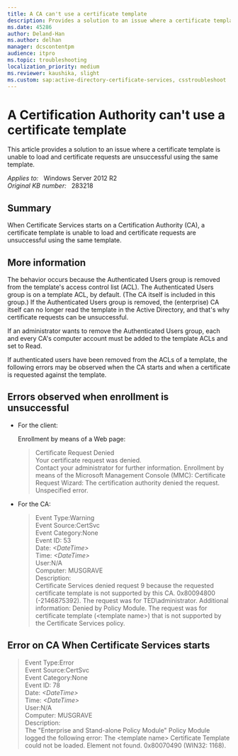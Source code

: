 ```yaml
---
title: A CA can't use a certificate template
description: Provides a solution to an issue where a certificate template is unable to load and certificate requests are unsuccessful using the same template.
ms.date: 45286
author: Deland-Han
ms.author: delhan
manager: dcscontentpm
audience: itpro
ms.topic: troubleshooting
localization_priority: medium
ms.reviewer: kaushika, slight
ms.custom: sap:active-directory-certificate-services, csstroubleshoot
---
```

# A Certification Authority can't use a certificate template

This article provides a solution to an issue where a certificate template is unable to load and certificate requests are unsuccessful using the same template.

_Applies to:_ &nbsp; Windows Server 2012 R2  
_Original KB number:_ &nbsp; 283218

## Summary

When Certificate Services starts on a Certification Authority (CA), a certificate template is unable to load and certificate requests are unsuccessful using the same template.

## More information

The behavior occurs because the Authenticated Users group is removed from the template's access control list (ACL). The Authenticated Users group is on a template ACL, by default. (The CA itself is included in this group.) If the Authenticated Users group is removed, the (enterprise) CA itself can no longer read the template in the Active Directory, and that's why certificate requests can be unsuccessful.

If an administrator wants to remove the Authenticated Users group, each and every CA's computer account must be added to the template ACLs and set to Read.

If authenticated users have been removed from the ACLs of a template, the following errors may be observed when the CA starts and when a certificate is requested against the template.

## Errors observed when enrollment is unsuccessful

- For the client:

    Enrollment by means of a Web page:

    > Certificate Request Denied  
    Your certificate request was denied.  
    Contact your administrator for further information.
    Enrollment by means of the Microsoft Management Console (MMC):
    Certificate Request Wizard:
    The certification authority denied the request. Unspecified error.

- For the CA:

    > Event Type:Warning  
    Event Source:CertSvc  
    Event Category:None  
    Event ID: 53  
    Date: *\<DateTime>*  
    Time: *\<DateTime>*  
    User:N/A  
    Computer: MUSGRAVE  
    Description:  
    Certificate Services denied request 9 because the requested certificate template is not supported by this CA. 0x80094800 (-2146875392). The request was for TED\administrator. Additional information: Denied by Policy Module. The request was for certificate template (\<template name>) that is not supported by the Certificate Services policy.

## Error on CA When Certificate Services starts

> Event Type:Error  
Event Source:CertSvc  
Event Category:None  
Event ID: 78  
Date: *\<DateTime>*  
Time: *\<DateTime>*  
User:N/A  
Computer: MUSGRAVE  
Description:  
The "Enterprise and Stand-alone Policy Module" Policy Module logged the following error: The \<template name> Certificate Template could not be loaded. Element not found. 0x80070490 (WIN32: 1168).
